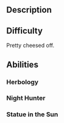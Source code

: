 ## Description

## Difficulty
Pretty cheesed off.

## Abilities
### Herbology

### Night Hunter

### Statue in the Sun
